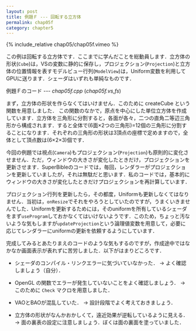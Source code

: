 ```yaml
---
layout: post
title: 例題Ｆ --- 回転する立方体
permalink: chap05f
category: chapter5
---
```


{% include_relative chap05/chap05f.vimeo %}

この例は回転する立方体です．ここまでに学んだことを総動員します．立方体の形状(`Cube`)は，VSの変数に静的に保存し，プロジェクション(`Projection`)と立方体の位置情報を表すモデルビュー行列(`ModelView`)は，Uniform変数を利用してGPUに送ります．シェーダはいずれも単純なものです．

例題Ｆのコード --- *chap05f.cpp* (*chap05f.vs,fs*)

まず，立方体の形状を作らなくてはいけません．このために createCube という関数を用意しました． この関数のなかで，原点を中心にした単位立方体を作成しています．立方体を三角形に分割すると，各面が各々，二つの直角二等辺三角形から構成されます．すると全体で(6面×2つの三角形)=12個の三角形に分割することになります．それぞれの三角形の形状は3頂点の座標で定めますので，全体として頂点数は(6×2×3)個です．

今回の例題では視点(`Camera`)もプロジェクション(`Projection`)も原則的に変化させません．ただ，ウィンドウの大きさが変化したときだけ，プロジェクションを更新させます．SuperBibleのコードでは，毎回，レンダラーがプロジェクションを更新していましたが，それは無駄だと思います．私のコードでは，基本的にウィンドウの大きさが変化したときだけプロジェクションを再計算しています．

プロジェクション行列を更新したら，その都度，Uniformも更新しなくてはなりません．当初は，`onResize`でそれをやろうとしていたのですが，うまくいきませんでした．Uniformを更新するためには，そのuniformを所有しているシェーダをまず`useProgram`しておかなくてはいけないようです．このため，ちょっと汚ないような気もしますが`updateProjection`という論理値変数を用意して，必要に応じてレンダラーにuniformの更新を依頼するようにしています．

完成してみるとあたりまえのコードのような気もするのですが，作成途中ではなかなか画面表示が表れずに苦労しました．以下がはまりどころです．

- シェーダのコンパイル・リンクエラーに気づいていなかった． → よく確認しましょう（自分）．

- OpenGL の関数でエラーが発生していないことをよく確認しましょう． → このために `Check` マクロを用意しました．

- VAOとBAOが混乱していた． → 設計段階でよく考えておきましょう．

- 立方体の形状がなんかおかしくて，遠近効果が逆転しているように見える． → 面の裏表の設定に注意しましょう．ぼくは面の裏面を塗っていました．
